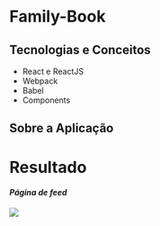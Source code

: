 # Family-Book

## Tecnologias e Conceitos
* React e ReactJS
* Webpack
* Babel
* Components

## Sobre a Aplicação

# Resultado

#### *Página de feed* ####
![](/assets/screenshot-feeds.png)
